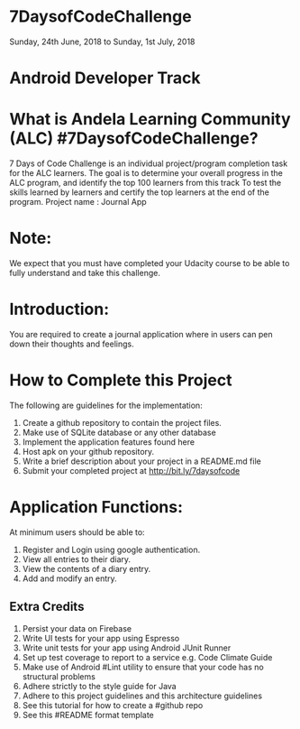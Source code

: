 # 7DaysofCodeChallenge
Sunday, 24th June, 2018 to Sunday, 1st July, 2018
# Android Developer Track

# What is Andela Learning Community (ALC) #7DaysofCodeChallenge?
7 Days of Code Challenge is an individual project/program completion task for the ALC learners. The goal is to
determine your overall progress in the ALC program, and identify the top 100 learners from this track
To test the skills learned by learners and certify the top learners at the end of the program.
Project name : Journal App

# Note: 
We expect that you must have completed your Udacity course to be able to fully understand and take this challenge.

# Introduction:
You are required to create a journal application where in users can pen down their thoughts and feelings. 

# How to Complete this Project
The following are guidelines for the implementation:

1. Create a github repository to contain the project files. 
2. Make use of SQLite database or any other database
3. Implement the application features found here
4. Host apk on your github repository.
5. Write  a brief description about your project in a README.md file
6. Submit your completed project at http://bit.ly/7daysofcode 

# Application Functions:
At minimum users should be able to:
1. Register and Login using google authentication.
2. View all entries to their diary.
3. View the contents of a diary entry.
4. Add and modify an entry.

## Extra Credits
1. Persist your data on Firebase
2. Write UI tests for your app using Espresso 
3. Write unit tests for your app using Android JUnit Runner
4. Set up test coverage to report to a service e.g. Code Climate Guide
5. Make use of Android #Lint utility to ensure that your code has no structural problems
6. Adhere strictly to the style guide for Java
7. Adhere to this project guidelines and this architecture guidelines
8. See this tutorial for  how to create a #github repo
9. See this #README format template






